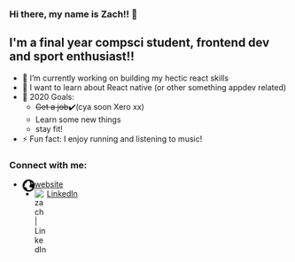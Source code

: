 ### Hi there, my name is Zach!! 👋

## I'm a final year compsci student, frontend dev and sport enthusiast!!
 - 🔭 I’m currently working on building my hectic react skills
 - 🌱 I want to learn about React native (or other something appdev related)
 - 🥅 2020 Goals: 
   - ~~Get a job~~✔️(cya soon Xero xx)
   - Learn some new things
   - stay fit!
 - ⚡ Fun fact: I enjoy running and listening to music!

### Connect with me:
 - [<img align="left" alt="zachjbrowning.tech" width="22px" src="https://raw.githubusercontent.com/iconic/open-iconic/master/svg/globe.svg" /> website][website] 
 - [<img align="left" alt="zach | LinkedIn" width="22px" src="https://cdn.jsdelivr.net/npm/simple-icons@v3/icons/linkedin.svg" /> LinkedIn][linkedin] 

<br/>

<!-- <img align="left" alt="codeSTACKr's Github Stats" src="https://github-readme-stats.codestackr.vercel.app/api?username=zachjbrowning&show_icons=true&hide_border=true" /> -->

[website]: https://zachjbrowning.tech
[linkedin]: https://www.linkedin.com/in/zachary-browning-2b7a01193/
